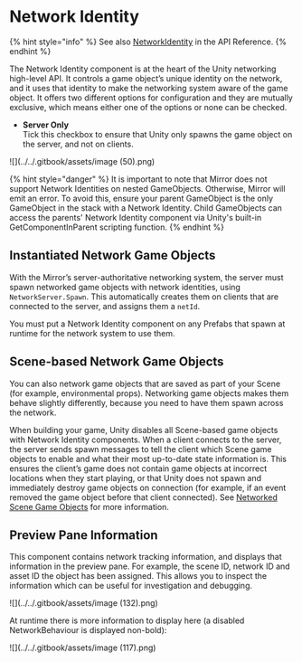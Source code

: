 # Network Identity

{% hint style="info" %}
See also [NetworkIdentity](https://storage.googleapis.com/mirror-api-docs/html/d3/d88/class_mirror_1_1_network_identity.html) in the API Reference.
{% endhint %}

The Network Identity component is at the heart of the Unity networking high-level API. It controls a game object’s unique identity on the network, and it uses that identity to make the networking system aware of the game object. It offers two different options for configuration and they are mutually exclusive, which means either one of the options or none can be checked.

- **Server Only**\
  &#x20;Tick this checkbox to ensure that Unity only spawns the game object on the server, and not on clients.

![](../../.gitbook/assets/image (50).png)

{% hint style="danger" %}
It is important to note that Mirror does not support Network Identities on nested GameObjects. Otherwise, Mirror will emit an error. To avoid this, ensure your parent GameObject is the only GameObject in the stack with a Network Identity. Child GameObjects can access the parents' Network Identity component via Unity's built-in GetComponentInParent scripting function.
{% endhint %}

## Instantiated Network Game Objects <a href="#instantiated-network-game-objects" id="instantiated-network-game-objects"></a>

With the Mirror’s server-authoritative networking system, the server must spawn networked game objects with network identities, using `NetworkServer.Spawn`. This automatically creates them on clients that are connected to the server, and assigns them a `netId`.

You must put a Network Identity component on any Prefabs that spawn at runtime for the network system to use them.

## Scene-based Network Game Objects <a href="#scene-based-network-game-objects" id="scene-based-network-game-objects"></a>

You can also network game objects that are saved as part of your Scene (for example, environmental props). Networking game objects makes them behave slightly differently, because you need to have them spawn across the network.

When building your game, Unity disables all Scene-based game objects with Network Identity components. When a client connects to the server, the server sends spawn messages to tell the client which Scene game objects to enable and what their most up-to-date state information is. This ensures the client’s game does not contain game objects at incorrect locations when they start playing, or that Unity does not spawn and immediately destroy game objects on connection (for example, if an event removed the game object before that client connected). See [Networked Scene Game Objects](../guides/gameobjects/scene-gameobjects.md) for more information.

## Preview Pane Information <a href="#preview-pane-information" id="preview-pane-information"></a>

This component contains network tracking information, and displays that information in the preview pane. For example, the scene ID, network ID and asset ID the object has been assigned. This allows you to inspect the information which can be useful for investigation and debugging.

![](../../.gitbook/assets/image (132).png)

At runtime there is more information to display here (a disabled NetworkBehaviour is displayed non-bold):

![](../../.gitbook/assets/image (117).png)
